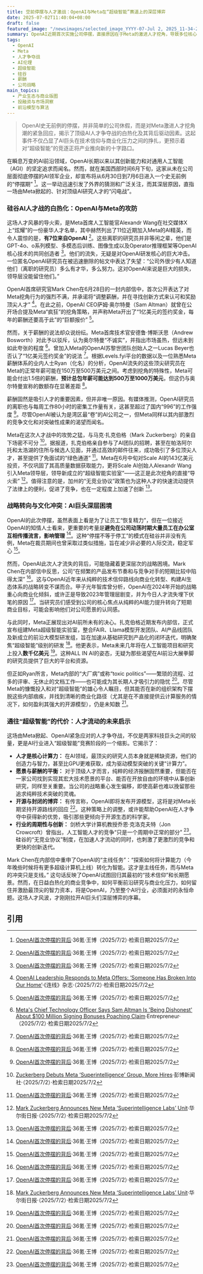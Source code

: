 ```yaml
---
title: 空前停摆与人才激战：OpenAI与Meta在“超级智能”赛道上的深层博弈
date: 2025-07-02T11:40:04+08:00
draft: false
featured_image: "/newsimages/selected_image_YYYY-07-Jul 2, 2025_11-34-29-896.jpg"
summary: OpenAI近期首次实施公司停摆，直接原因在于Meta的激进人才挖角，导致多位核心研究员流失。这场白热化的人才争夺战不仅暴露了AI巨头在薪酬、工作压力和战略方向上的分歧，也反映出OpenAI从纯技术信仰向商业化转型的阵痛，以及Meta向“超级智能”领域投入巨资的决心。事件的背后，是AI产业对顶级智力资本的极度渴求，以及技术突破与商业化需求之间日益紧张的平衡关系，预示着AI赛道将迎来更激烈的竞争和深层变革。
tags: 
  - OpenAI
  - Meta
  - 人才争夺战
  - AI伦理
  - 超级智能
  - 硅谷
  - 薪酬
  - 公司战略
main_topics: 
  - 产业生态与商业版图
  - 投融资与市场洞察
  - 前沿模型与算法
---
```


> OpenAI史无前例的停摆，并非简单的公司休假，而是对Meta激进人才挖角潮的紧急回应，揭示了顶级AI人才争夺战的白热化及其背后驱动因素。这起事件不仅凸显了AI巨头在技术信仰与商业化压力之间的挣扎，更预示着对“超级智能”的竞逐正将产业推向新的十字路口。

在瞬息万变的AI前沿领域，OpenAI长期以来以其创新能力和对通用人工智能（AGI）的坚定追求而闻名。然而，就在美国西部时间6月下旬，这家从未在公司层面彻底停摆的AI领军企业，却宣布将从6月30日到7月6日进入一个史无前例的“停摆期” [^1]。这一举动迅速引发了外界的猜测和广泛关注，而其深层原因，直指一场由Meta掀起的、针对顶级AI研究人才的“闪电战”。

### 硅谷AI人才战的白热化：OpenAI与Meta的攻防

这场人才风暴的导火索，是Meta首席人工智能官Alexandr Wang在社交媒体X上“炫耀”的一份豪华人才名单，其中赫然列出了11位近期加入Meta的AI精英，而令人震惊的是，**有7位来自OpenAI** [^1]。这些离职的研究员并非等闲之辈，他们是GPT-4o、o系列模型、多模态后训练、图像生成以及Operator推理框架等OpenAI核心技术的共同创造者 [^1]。他们的流失，无疑是对OpenAI研发核心的巨大冲击。一位匿名OpenAI研究员在被迅速删除的帖文中表达了失望：“公司外很少有人知道他们（离职的研究员）多么有才华，多么努力。这对OpenAI来说是巨大的损失，领导层没能留住他们。”

OpenAI首席研究官Mark Chen在6月28日的一封内部信中，首次公开表达了对Meta挖角行为的强烈不满，并承诺将“调整薪酬，并在寻找创新方式来认可和奖励顶尖人才” [^2]。在此之前，OpenAI CEO萨姆·奥尔特曼（Sam Altman）就曾在公开场合提及Meta“疯狂”的挖角策略，并声称Meta开出了“1亿美元的签约奖金，每年的薪酬还要高于此”的“巨额报价” [^1]。

然而，关于薪酬的说法却众说纷纭。Meta首席技术官安德鲁·博斯沃思（Andrew Bosworth）对此予以驳斥，认为奥尔特曼“不诚实”，并指出市场虽热，但远未到如此夸张的程度 [^5]。曾加入Meta的OpenAI苏黎世团队创始人之一Lucas Beyer也否认了“1亿美元签约奖金”的说法 [^1]。根据Levels.fyi平台的数据以及一位熟悉Meta薪酬体系的业内人士Ryan（化名）的分析，OpenAI流失的这些顶尖研究员在Meta的正常年薪可能在150万至500万美元之间。考虑到挖角的特殊性，Meta可能会付出1.5倍的薪酬，**预计总包年薪可能达到500万至1000万美元**，但这仍与奥尔特曼宣称的数额存在显著差距 [^1]。

薪酬固然是吸引人才的重要因素，但并非唯一原因。有媒体推测，OpenAI研究员的离职也与每周工作80小时的密集工作量有关，这甚至超过了国内“996”的工作强度 [^1]。尽管OpenAI被认为是湾区最“卷”的AI公司之一，但Meta同样以其内部激烈的竞争文化和对突破性成果的渴望而闻名。

Meta在这次人才战中的攻势之猛，与马克·扎克伯格（Mark Zuckerberg）的亲自下场密不可分 [^3]。据报道，扎克伯格亲自参与了AI团队的招聘，甚至在帕洛阿尔托和太浩湖的住所与候选人见面，并通过高效的邮件往来，成功吸引了多位顶尖人才，甚至提供了免面试的“绿色通道” [^1]。Meta在6月中旬对Scale AI的143亿美元投资，不仅巩固了其高质量数据获取能力，更将Scale AI创始人Alexandr Wang引入Meta领导层，领导新成立的“超级智能实验室”——这正是此次挖角的直接“导火索” [^4]。值得注意的是，加州的“无竞业协议”政策也为这种人才的快速流动提供了法律上的便利，促进了竞争，也在一定程度上加速了创新 [^1]。

### 战略转向与文化冲突：AI巨头深层困境

OpenAI的此次停摆，虽然表面上看是为了让员工“恢复精力”，但在一位接近OpenAI的知情人士看来，更重要的考量是**避免在公司动荡时期大量员工在办公室互相传播流言，影响管理** [^1]。这种“停摆不等于停工”的模式在硅谷并非没有先例，Meta在裁员期间也曾采取过类似措施，旨在减少非必要的人际交流，稳定军心 [^1]。

然而，OpenAI此次人才流失的背后，可能隐藏着更深层次的战略困境。Mark Chen在内部信中反思，公司“在频繁的产品发布节奏和与竞争对手的短期比较中陷得太深” [^1]。这与OpenAI近年来从纯粹的技术信仰路线向商业化转型、构建AI生态体系的战略转变不谋而合。甲子光年智库曾分析，OpenAI在2024年开始的战略重心向商业化倾斜，或许正是导致2023年管理层剧变，并为今日人才流失埋下伏笔的原因 [^1]。当研究员们感受到公司的核心焦点从纯粹的AI能力提升转向了短期商业目标，可能会影响他们对公司愿景的认同感。

与此同时，Meta正展现出对AI前所未有的决心。扎克伯格近期发布内部信，正式宣布组建Meta超级智能实验室，整合FAIR、Llama模型开发团队、AI产品线团队及新成立的前沿大模型研发组，旨在加速从基础研究到产品化的闭环迭代，明确聚焦“超级智能”级别的研发 [^4]。他更表示，Meta未来几年将在人工智能项目和研究上投入**数千亿美元** [^1]。这种ALL IN AI的姿态，无疑为那些渴望在AI前沿大展拳脚的研究员提供了巨大的平台和资源。

但正如Ryan所言，Meta内部的“大厂病”或称“toxic politics”——繁琐的流程、过多的评审、无休止的文档工作——也可能成为其长期人才吸引力的隐忧 [^1]。尽管Meta的慷慨投入和对“超级智能”的雄心令人瞩目，但其能否在新的组织架构下摆脱这些内部痼疾，并找到清晰的商业化路径（尤其是在不直接提供云计算服务的情况下，如何盈利其强大的开源模型），仍是未知数 [^1]。

### 通往“超级智能”的代价：人才流动的未来启示

这场由Meta掀起、OpenAI紧急应对的人才争夺战，不仅是两家科技巨头之间的较量，更是AI行业进入“超级智能”竞赛阶段的一个缩影。它揭示了：

*   **人才是核心计算力：** 在AI领域，最顶尖的研究人员本身就是稀缺资源，他们的创造力与智力，甚至比GPU更难获取，成为驱动模型突破的关键“计算力”。
*   **愿景与薪酬的平衡：** 对于顶级人才而言，纯粹的经济报酬固然重要，但能否在一家公司找到实现其宏大技术愿景的平台、能否在开放自由的环境中从事创新研究，同样至关重要。当公司的战略重心发生偏移，即使高薪也难以挽留那些追求纯粹技术突破的灵魂。
*   **开源与封闭的博弈：** 有传言称，OpenAI即将发布开源模型，这将是对Meta长期坚持开源路线的回应 [^1]。这种策略上的调整，或许能帮助OpenAI在人才争夺中获得新的优势，吸引那些更倾向于开源生态的科学家。
*   **行业的周期性与创新：** 剑桥大学计算机教授乔恩·克洛克夫特（Jon Crowcroft）曾指出，人工智能人才的竞争“只是一个周期中正常的部分” [^1]。硅谷的“无竞业协议”制度，在加速人才流动的同时，也刺激了更激烈的竞争和更快的创新迭代。

Mark Chen在内部信中重申了OpenAI的“主线任务”：“探索如何将计算能力（今年晚些时候将有更多超级计算机上线）转化为智能。这才是主线任务，而与Meta的冲突只是支线。” 这句话反映了OpenAI试图回归其最初的“技术信仰”和长期愿景。然而，在日益白热化的商业竞争中，如何平衡前沿研究与商业化压力，如何留住并激励最顶尖的智力资本，将是OpenAI，乃至整个AI行业，必须面对的永恒命题。这场人才风波，才刚刚拉开AI巨头们深层博弈的序幕。

## 引用
[^1]: [OpenAI首次停摆的背后](https://www.36kr.com/p/3361196065835010)·36氪·王博（2025/7/2）·检索日期2025/7/2
[^2]: [OpenAI Leadership Responds to Meta Offers: ‘Someone Has Broken Into Our Home’](https://mp.weixin.qq.com/s/Em3kvOHLD_y0b2gg3PIimQ)·《连线》杂志·（2025/7/2）·检索日期2025/7/2
[^3]: [Zuckerberg Debuts Meta ‘Superintelligence’ Group, More Hires](https://finance.sina.com.cn/jjxw/2025-07-02/doc-infczrav4758067.shtml)·彭博新闻社·（2025/7/2）·检索日期2025/7/2
[^4]: [Mark Zuckerberg Announces New Meta ‘Superintelligence Labs’ Unit](https://www.wsj.com/articles/mark-zuckerberg-announces-new-meta-superintelligence-labs-unit-11678888888)·华尔街日报·（2025/7/2）·检索日期2025/7/2
[^5]: [Meta's Chief Technology Officer Says Sam Altman Is 'Being Dishonest' About $100 Million Signing Bonuses Poaching Claim](https://www.entrepreneur.com/living/meta-cto-andrew-bosworth-says-sam-altman-is-being/4530576)·Entrepreneur·（2025/7/2）·检索日期2025/7/2
